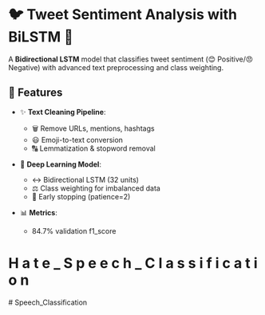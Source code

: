 # 🐦 Tweet Sentiment Analysis with BiLSTM 🤖


A **Bidirectional LSTM** model that classifies tweet sentiment (😊 Positive/😠 Negative) with advanced text preprocessing and class weighting.


## 🚀 Features

- ✨ **Text Cleaning Pipeline**:
  - 🗑️ Remove URLs, mentions, hashtags
  - 😃 Emoji-to-text conversion
  - 🔠 Lemmatization & stopword removal

- 🧠 **Deep Learning Model**:
  - ↔️ Bidirectional LSTM (32 units)
  - ⚖️ Class weighting for imbalanced data
  - 🛑 Early stopping (patience=2)


- 📊 **Metrics**:
  - 84.7% validation f1_score

#   H a t e _ S p e e c h _ C l a s s i f i c a t i o n 
 
 #   S p e e c h _ C l a s s i f i c a t i o n  
 